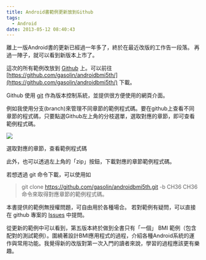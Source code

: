 ```yaml
---
title: Android書範例更新放到Github
tags:
  - Android
date: 2013-05-12 08:40:43
---
```


離上一版Android書的更新已經過一年多了，終於在最近改版的工作告一段落。
再過一陣子，就可以看到新版本上市了。

這次的所有範例改放到 [Github](https://github.com/gasolin/androidbmi5th/) 上。可以前往 [https://github.com/gasolin/androidbmi5th/](https://github.com/gasolin/androidbmi5th/) 下載。

Github 使用 [git](http://git-scm.com/) 作為版本控制系統，並提供很方便使用的網頁介面。

例如我使用分支(branch)來管理不同章節的範例程式碼。要在github上查看不同章節的程式碼，只要點選Github左上角的分枝選單，選取對應的章節，即可查看範例程式碼。

[![](http://4.bp.blogspot.com/-obyD9OEZdM8/UY9SE60t8eI/AAAAAAAADNE/VTQ_7ymRBJc/s400/%E8%9E%A2%E5%B9%95%E5%BF%AB%E7%85%A7+2013-05-12+%E4%B8%8B%E5%8D%884.25.12.png)](http://4.bp.blogspot.com/-obyD9OEZdM8/UY9SE60t8eI/AAAAAAAADNE/VTQ_7ymRBJc/s1600/%E8%9E%A2%E5%B9%95%E5%BF%AB%E7%85%A7+2013-05-12+%E4%B8%8B%E5%8D%884.25.12.png)

選取對應的章節，查看範例程式碼

此外，也可以透過左上角的「zip」按鈕，下載對應的章節範例程式碼。

若想透過 git 命令下載，可以使用如
> git clone https://github.com/gasolin/androidbmi5th.git -b CH36 CH36
命令來取得對應章節的範例程式碼。

本書提供的範例無授權問題，可自由用於各種場合。 若對範例有疑問，可以直接在 github 專案的 [Issues](https://github.com/gasolin/androidbmi5th/issues) 中提問。 

從更新的範例中可以看到，第五版本終於做到全書只有「一個」 BMI 範例（包含配對的測試範例）。圍繞著設計BMI應用程式的過程，介紹各種Android系統的運作與常用功能。我覺得新的改版對第一次入門的讀者來說，學習的過程應該更有樂趣。
